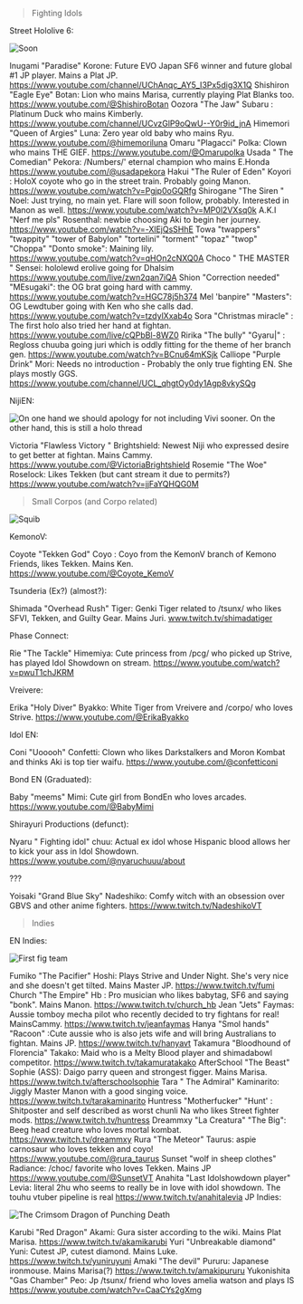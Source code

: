 >Fighting Idols

Street Hololive 6:

![Soon](https://files.catbox.moe/48je4t.jpg)

Inugami "Paradise" Korone: Future EVO Japan SF6 winner and future global #1 JP player. Mains a Plat JP.
https://www.youtube.com/channel/UChAnqc_AY5_I3Px5dig3X1Q
Shishiron "Eagle Eye" Botan: Lion who mains Marisa, currently playing Plat Blanks too.
https://www.youtube.com/@ShishiroBotan
Oozora "The Jaw" Subaru : Platinum Duck who mains Kimberly.
https://www.youtube.com/channel/UCvzGlP9oQwU--Y0r9id_jnA
Himemori "Queen of Argies" Luna: Zero year old baby who mains Ryu.
https://www.youtube.com/@himemoriluna
Omaru "Plagacci" Polka: Clown who mains THE GIEF.
https://www.youtube.com/@Omarupolka
Usada " The Comedian" Pekora: /Numbers/' eternal champion who mains E.Honda
https://www.youtube.com/@usadapekora
Hakui  "The Ruler of Eden"  Koyori : HoloX coyote who go in the street train. Probably going Manon. 
 https://www.youtube.com/watch?v=Pgjp0oGQRfg
Shirogane "The Siren " Noel:  Just trying, no main yet. Flare will soon follow, probably. Interested in Manon as well. 
https://www.youtube.com/watch?v=MP0l2VXsq0k
A.K.I "Nerf me pls" Rosenthal:  newbie choosing Aki to begin her journey.  
https://www.youtube.com/watch?v=-XlEjQsSHhE
Towa "twappers" "twappity" "tower of Babylon" "tortelini" "torment" "topaz" "twop" "Choppa" "Donto smoke": Maining lily.  
https://www.youtube.com/watch?v=qHOn2cNXQ0A
Choco " THE MASTER  "  Sensei:  hololewd erolive going for Dhalsim
https://www.youtube.com/live/zwn2qan7iQA
Shion "Correction needed"  "MEsugaki": the OG brat going hard with cammy. 
https://www.youtube.com/watch?v=HGC78j5h374
Mel 'banpire" "Masters": OG Lewdtuber going with Ken who she calls dad.
https://www.youtube.com/watch?v=tzdylXxab4o
Sora "Christmas miracle" : The first holo also tried her hand at fightan. 
https://www.youtube.com/live/cQPbBl-8WZ0
Ririka "The bully"  "Gyaru|" : Regloss chuuba going juri which is oddly fitting for the theme of her branch gen. 
https://www.youtube.com/watch?v=BCnu64mKSjk
Calliope  "Purple Drink" Mori: Needs no introduction - Probably the only true fighting EN. She plays mostly GGS. 
https://www.youtube.com/channel/UCL_qhgtOy0dy1Agp8vkySQg

NijiEN:

![On one hand we should apology for not including Vivi sooner. On the other hand, this is still a holo thread](https://i.ytimg.com/vi/w8OoKX2zq5Q/maxresdefault.jpg)

Victoria "Flawless Victory " Brightshield: Newest Niji who expressed desire to get better at fightan. Mains Cammy.
https://www.youtube.com/@VictoriaBrightshield
Rosemie "The Woe" Roselock: Likes Tekken (but cant stream it due to permits?)  
https://www.youtube.com/watch?v=jjFaYQHQG0M

>Small Corpos (and Corpo related) 

![Squib](https://files.catbox.moe/mlueqq.gif)

KemonoV:

Coyote "Tekken God" Coyo : Coyo from the KemonV branch of Kemono Friends, likes Tekken. Mains Ken.
https://www.youtube.com/@Coyote_KemoV

Tsunderia (Ex?) (almost?):

Shimada "Overhead Rush" Tiger: Genki Tiger related to /tsunx/ who likes SFVI, Tekken, and Guilty Gear. Mains Juri.
www.twitch.tv/shimadatiger

Phase Connect:

Rie "The Tackle"  Himemiya: Cute princess from /pcg/ who  picked up Strive, has played Idol Showdown on stream.
https://www.youtube.com/watch?v=pwuT1chJKRM

Vreivere:

Erika "Holy Diver"  Byakko: White Tiger from Vreivere and /corpo/ who loves Strive.
https://www.youtube.com/@ErikaByakko

Idol EN:

Coni "Uooooh" Confetti: Clown who likes Darkstalkers and Moron Kombat and thinks Aki is top tier waifu.
https://www.youtube.com/@confetticoni

Bond EN (Graduated):

Baby "meems" Mimi: Cute girl from BondEn who loves arcades.
https://www.youtube.com/@BabyMimi

Shirayuri Productions (defunct):

Nyaru " Fighting idol" chuu: Actual ex idol whose Hispanic blood allows her to kick your ass in Idol Showdown. 
https://www.youtube.com/@nyaruchuuu/about

???

Yoisaki "Grand Blue Sky"  Nadeshiko: Comfy witch with an obsession over GBVS and other anime fighters.
https://www.twitch.tv/NadeshikoVT

>Indies

EN Indies:

![First fig team](https://files.catbox.moe/bw5p3u.png)

Fumiko "The Pacifier" Hoshi: Plays Strive and Under Night. She's very nice and she doesn't get tilted. Mains Master JP.
https://www.twitch.tv/fumi
Church "The Empire" Hb : Pro musician who likes babytag, SF6 and saying "bonk". Mains Manon.
https://www.twitch.tv/church_hb
Jean "Jets" Faymas: Aussie tomboy mecha pilot who recently decided to try fightans for real! MainsCammy.
https://www.twitch.tv/jeanfaymas
Hanya "Smol hands" "Racoon" :Cute aussie who is also jets wife and will bring Australians to fightan. Mains JP. 
https://www.twitch.tv/hanyavt
Takamura "Bloodhound of Florencia"  Takako: Maid who is a Melty Blood player and shimadabowl competitor.
https://www.twitch.tv/takamuratakako
AfterSchool "The Beast" Sophie (ASS): Daigo parry queen and strongest figger. Mains Marisa.
https://www.twitch.tv/afterschoolsophie
Tara " The Admiral" Kaminarito: Jiggly Master Manon with a good singing voice.
https://www.twitch.tv/tarakaminarito
Huntress "Motherfucker" "Hunt' : Shitposter and self described as worst chunli Na who likes Street fighter mods.
https://www.twitch.tv/huntress
 Dreammxy "La Creatura" "The Big": Beeg head creature who loves mortal kombat.
https://www.twitch.tv/dreammxy
Rura "The Meteor" Taurus: aspie carnosaur who loves tekken and coyo! 
https://www.youtube.com/@rura_taurus
Sunset "wolf in sheep clothes" Radiance: /choc/ favorite who loves Tekken. Mains JP
https://www.youtube.com/@SunsetVT
Anahita "Last Idolshowdown player" Levia: literal 2hu who seems to really be in love with idol showdown. The touhu vtuber pipeline is real
https://www.twitch.tv/anahitalevia
JP Indies:

![The Crimsom Dragon of Punching Death ](https://files.catbox.moe/5pnyo9.png)

Karubi "Red Dragon" Akami: Gura sister according to the wiki. Mains Plat Marisa.
https://www.twitch.tv/akamikarubi
Yuri "Unbreakable diamond" Yuni: Cutest JP, cutest diamond. Mains Luke.
https://www.twitch.tv/yuniruyuni
Amaki "The devil" Pururu: Japanese ironmouse. Mains Marisa(?)
https://www.twitch.tv/amakipururu
Yukonishita "Gas Chamber" Peo: Jp /tsunx/ friend who loves amelia watson and plays IS
https://www.youtube.com/watch?v=CaaCYs2gXmg